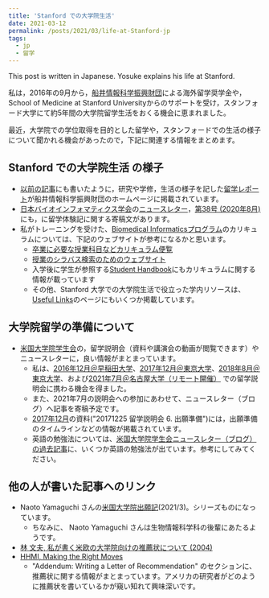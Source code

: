 ```yaml
---
title: 'Stanford での大学院生活'
date: 2021-03-12
permalink: /posts/2021/03/life-at-Stanford-jp
tags:
  - jp
  - 留学
---
```


This post is written in Japanese. Yosuke explains his life at Stanford.

私は，2016年の9月から，[船井情報科学振興財団](https://funaifoundation.jp/index.html)による海外留学奨学金や，School of Medicine at Stanford Universityからのサポートを受け，スタンフォード大学にて約5年間の大学院留学生活をおくる機会に恵まれました。

最近，大学院での学位取得を目的とした留学や，スタンフォードでの生活の様子について聞かれる機会があったので，下記に関連する情報をまとめます。

## Stanford での大学院生活 の様子

- [以前の記事](/posts/2020/06/FOS/)にも書いたように，研究や学修，生活の様子を記した[留学レポート](https://funaifoundation.jp/scholarship/grantee_tanigawa_yosuke.html)が船井情報科学振興財団のホームページに掲載されています。
- [日本バイオインフォマティクス学会](https://www.jsbi.org/)の[ニュースレター](https://www.jsbi.org/publication/newsletter/)，[第38号 (2020年8月)](https://www.jsbi.org/media/files/_u/topic/file/NL38.pdf)にも，に留学体験記に関する寄稿文があります。
- 私がトレーニングを受けた、[Biomedical Informaticsプログラム](https://med.stanford.edu/bmi/)のカリキュラムについては、下記のウェブサイトが参考になるかと思います。
  - [卒業に必要な授業科目などカリキュラム便覧](https://exploredegrees.stanford.edu/schoolofmedicine/biomedicalinformatics/)
  - [授業のシラバス検索のためのウェブサイト](https://explorecourses.stanford.edu/)
  - 入学後に学生が参照する[Student Handbook](https://med.stanford.edu/bmi/biomedical-informatics-students/handbook.html)にもカリキュラムに関する情報が載っています
  - その他、Stanford 大学での大学院生活で役立った学内リソースは、[Useful Links](/posts/links/)のページにもいくつか掲載しています。

## 大学院留学の準備について

- [米国大学院学生会](https://gakuiryugaku.net/)の，留学説明会（資料や講演会の動画が閲覧できます）やニュースレターに，良い情報がまとまっています。
  - 私は、[2016年12月＠早稲田大学](https://gakuiryugaku.net/seminar/132)、[2017年12月＠東京大学](https://gakuiryugaku.net/seminar/691)、[2018年8月＠東京大学](https://gakuiryugaku.net/seminar/923)、および[2021年7月＠名古屋大学（リモート開催）](https://gakuiryugaku.net/seminar/2864) での留学説明会に携わる機会を得ました。
  - また、2021年7月の説明会への参加にあわせて、ニュースレター（ブログ）へ記事を寄稿予定です。
  - [2017年12月](https://gakuiryugaku.net/seminar/691)の資料("20171225 留学説明会 6. 出願準備")には，出願準備のタイムラインなどの情報が掲載されています。
  - 英語の勉強法については、[米国大学院学生会ニュースレター（ブログ）の過去記事](https://gakuiryugaku.net/blog/%e3%83%90%e3%83%83%e3%82%af%e3%83%8a%e3%83%b3%e3%83%90%e3%83%bc/)に、いくつか英語の勉強法が出ています。参考にしてみてください。

## 他の人が書いた記事へのリンク

- Naoto Yamaguchi さんの[米国大学院出願記](https://note.com/nafoto_z/n/n3c39acec9d62)(2021/3)。シリーズものになっています。
  - ちなみに、 Naoto Yamaguchi さんは生物情報科学科の後輩にあたるようです。
- [林 文夫, 私が書く米欧の大学院向けの推薦状について (2004)](http://iwasakiichiro.info/LLM/ProfHayashiLORPolicy.html)
- [HHMI, Making the Right Moves](https://www.hhmi.org/science-education/programs/making-right-moves)
  - "Addendum: Writing a Letter of Recommendation" のセクションに、推薦状に関する情報がまとまっています。アメリカの研究者がどのように推薦状を書いているかが窺い知れて興味深いです。
